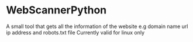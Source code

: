 # WebScannerPython
A small tool that gets all the information of the website e.g domain name url ip address and robots.txt file
Currently valid for linux only
